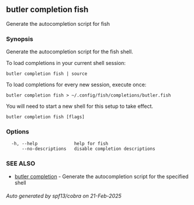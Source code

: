 ## butler completion fish

Generate the autocompletion script for fish

### Synopsis

Generate the autocompletion script for the fish shell.

To load completions in your current shell session:

	butler completion fish | source

To load completions for every new session, execute once:

	butler completion fish > ~/.config/fish/completions/butler.fish

You will need to start a new shell for this setup to take effect.


```
butler completion fish [flags]
```

### Options

```
  -h, --help              help for fish
      --no-descriptions   disable completion descriptions
```

### SEE ALSO

* [butler completion](butler_completion.md)	 - Generate the autocompletion script for the specified shell

###### Auto generated by spf13/cobra on 21-Feb-2025
